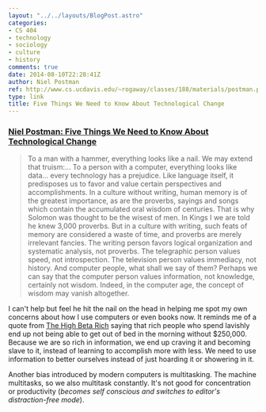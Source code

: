 ```yaml
---
layout: "../../layouts/BlogPost.astro"
categories:
- CS 404
- technology
- sociology
- culture
- history
comments: true
date: 2014-08-10T22:28:41Z
author: Niel Postman
ref: http://www.cs.ucdavis.edu/~rogaway/classes/188/materials/postman.pdf
type: link
title: Five Things We Need to Know About Technological Change
---
```


### [Niel Postman: Five Things We Need to Know About Technological Change](http://www.cs.ucdavis.edu/~rogaway/classes/188/materials/postman.pdf)

> To a man with a hammer, everything looks like a nail. We may extend that truism:... To a person with a computer, everything looks like data... every technology has a prejudice. Like language itself, it predisposes us to favor and value certain perspectives and accomplishments. In a culture without writing, human memory is of the greatest importance, as are the proverbs, sayings and songs which contain the accumulated oral wisdom of centuries. That is why Solomon was thought to be the wisest of men. In Kings I we are told he knew 3,000 proverbs. But in a culture with writing, such feats of memory are considered a waste of time, and proverbs are merely irrelevant fancies. The writing person favors logical organization and systematic analysis, not proverbs. The telegraphic person values speed, not introspection. The television person values immediacy, not history. And computer people, what shall we say of them? Perhaps we can say that the computer person values information, not knowledge, certainly not wisdom. Indeed, in the computer age, the concept of wisdom may vanish altogether.

I can't help but feel he hit the nail on the head in helping me spot my own concerns about how I use computers or even books now. It reminds me of a quote from [The High Beta Rich](http://www.amazon.com/The-High-Beta-Rich-Wealthy-Bubble/dp/0307589897) saying that rich people who spend lavishly end up not being able to get out of bed in the morning without $250,000. Because we are so rich in information, we end up craving it and becoming slave to it, instead of learning to accomplish more with less. We need to use information to better ourselves instead of just hoarding it or showering in it.

Another bias introduced by modern computers is multitasking. The machine multitasks, so we also multitask constantly. It's not good for concentration or productivity (*becomes self conscious and switches to editor's distraction-free mode*).
